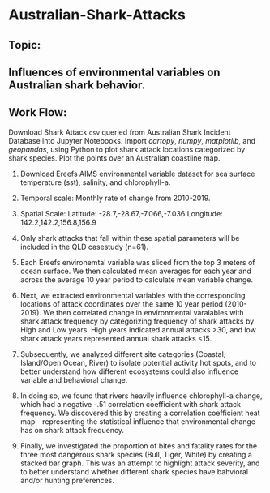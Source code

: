 # Australian-Shark-Attacks

## Topic:
## Influences of environmental variables on Australian shark behavior.

## Work Flow:
Download Shark Attack `csv` queried from Australian Shark Incident Database into Jupyter Notebooks.
Import _cartopy_, _numpy_, _matplotlib_, and _geopandas_, using Python to plot shark attack locations categorized by shark species. Plot the points over an Australian coastline map.

1. Download Ereefs AIMS environmental variable dataset for sea surface temperature (sst), salinity, and chlorophyll-a.
2. Temporal scale: Monthly rate of change from 2010-2019.
3. Spatial Scale: Latitude: -28.7,-28.67,-7.066,-7.036 Longitude: 142.2,142.2,156.8,156.9

4. Only shark attacks that fall within these spatial parameters will be included in the QLD casestudy (n=61).
5. Each Ereefs environemtal variable was sliced from the top 3 meters of ocean surface. We then calculated mean averages for each year and across the average 10 year period to calculate mean variable change.
6. Next, we extracted environmental variables with the corresponding locations of attack coordinates over the same 10 year period (2010-2019). We then correlated change in environmental varaiables with shark attack frequency by categorizing frequency of shark attacks by High and Low years. High years indicated annual attacks >30, and low shark attack years represented annual shark attacks <15. 

8. Subsequently, we analyzed different site categories (Coastal, Island/Open Ocean, River) to isolate potential activity hot spots, and to better understand how different ecosystems could also influence variable and behavioral change.
9. In doing so, we found that rivers heavily influence chlorophyll-a change, which had a negative -.51 correlation coefficient with shark attack frequency. We discovered this by creating a correlation coefficient heat map - representing the statistical influence that environmental change has on shark attack frequency.  

10. Finally, we investigated the proportion of bites and fatality rates for the three most dangerous shark species (Bull, Tiger, White) by creating a stacked bar graph. This was an attempt to highlight attack severity, and to better understand whether different shark species have bahvioral and/or hunting preferences. 
